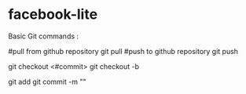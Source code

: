 # facebook-lite

Basic Git commands :

#pull from github repository
git pull <repo> <branch> 
#push to github  repository
git push <repo> <branch>

git checkout <#commit>
git checkout -b <branch>

git add <path>
git commit -m "<message>"